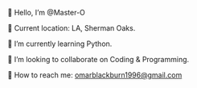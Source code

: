   👋 Hello, I’m @Master-O
  
  📍 Current location: LA, Sherman Oaks.
  
  🌱 I’m currently learning Python.
  
  💞️ I’m looking to collaborate on Coding & Programming.
  
  💌   How to reach me: omarblackburn1996@gmail.com
  

<!---
Master-O/Master-O is a ✨ special ✨ repository because its `README.md` (this file) appears on your GitHub profile.
You can click the Preview link to take a look at your changes.
--->
